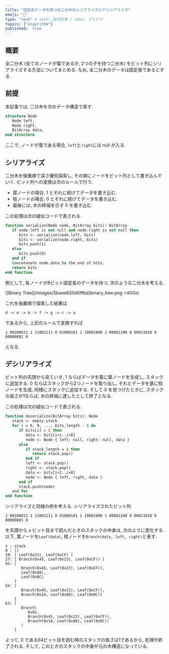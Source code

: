 ```yaml
---
title: "固定長データを持つ全二分木のシリアライズとデシリアライズ"
emoji: "🌳"
type: "tech" # tech: 技術記事 / idea: アイデア
topics: ["algorithm"]
published:  true
---
```


## 概要

全二分木 (全てのノードが葉であるか, 2つの子を持つ二分木) をビット列にシリアライズする方法についてまとめる. なお, 全二分木のデータは固定長であるとする.

## 前提

本記事では, 二分木を次のデータ構造で表す.

```vb
structure Node
   Node left,
   Node right,
   BitArray data,
end structure
```

ここで, ノードが葉である場合, `left`と`right`には null が入る.

## シリアライズ

二分木を後置順で深さ優先探索し, その順にノードをビット列として書き込んでいく. ビット列への変換は次のルールで行う.

- 葉ノードの場合, 1 とそれに続けてデータを書き込む.
- 枝ノードの場合, 0 とそれに続けてデータを書き込む.
- 最後には, 木の終端を示す 0 を書き込む.

この処理は次の疑似コードで表される.

```vb
function serialize(Node node, BitArray bits): BitArray
   if node.left is not null and node.right is not null then
      bits <- serialize(node.left, bits)
      bits <- serialize(node.right, bits)
      bits.push(1)
   else
      bits.push(0)
   end if
   Concatenate node.data to the end of bits.
   return bits
end function
```

例として, 各ノードが8ビット固定長のデータを持つ, 次のような二分木を考える.

![Binary Tree](/images/5baee620d0ffbd/binary_tree.png =400x)

これを後置順で探索した結果は
```
d -> e -> b -> f -> g -> c -> a
```
であるから, 上記のルールで変換すれば
```
1 00100011 1 11001111 0 01000101 1 10001000 1 00001100 0 00011010 0 00000001 0
```
となる.

## デシリアライズ

ビット列の先頭から見ていき, 1 ならばデータを基に葉ノードを生成し, スタックに追加する. 0 ならばスタックから2つノードを取り出し, それとデータを基に枝ノードを生成, 同様にスタックに追加する.  そして 0 を見つけたときに, スタックの長さが1ならば, 木の終端に達したとして終了となる.

この処理は次の疑似コードで表される.

```vb
function deserialize(BitArray bits): Node
   stack <- empty stack
   for i = 0, 9, ..., bits_length - 1 do
      if bits[i] = 1 then
         data <- bits[i+1..i+8]
         node <- Node { left: null, right: null, data }
      else
         if stack_length = 1 then
            return stack.pop()
         end if
         left <- stack.pop()
         right <- stack.pop()
         data <- bits[i+1..i+8]
         node <- Node { left, right, data }
      end if
      stack.push(node)
   end for
end function
```

シリアライズと同様の例を考える. シリアライズされたビット列
```
1 00100011 1 11001111 0 01000101 1 10001000 1 00001100 0 00011010 0 00000001 0
```
を先頭から x ビット目まで読んだときのスタックの中身は, 次のように変化する. 以下, 葉ノードを`Leaf(data)`, 枝ノードを`Branch(data, left, right)`と表す.
```
x : stack
0 : []
18: [ Leaf(0x23), Leaf(0xCF) ]
27: [ Branch(0x45, Leaf(0x23), Leaf(0xCF)) ]
45: [
       Branch(0x45, Leaf(0x23), Leaf(0xCF)),
       Leaf(0x88),
       Leaf(0x0C)
    ]
54: [
       Branch(0x45, Leaf(0x23), Leaf(0xCF)),
       Branch(0x1A, Leaf(0x88), Leaf(0x0C))
    ]
63: [
       Branch(
          0x01,
          Branch(0x45, Leaf(0x23), Leaf(0xCF)),
          Branch(0x1A, Leaf(0x88), Leaf(0x0C))
       )
    ]
```
よって, 0 である64ビット目を読む時のスタックの長さは1であるから, 処理が終了される. そして, このときのスタックの中身が元の木構造になっている.

